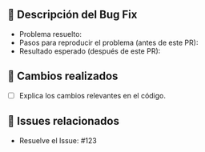 ## 🐞 Descripción del Bug Fix
- Problema resuelto:
- Pasos para reproducir el problema (antes de este PR):
- Resultado esperado (después de este PR):

## 🚀 Cambios realizados
- [ ] Explica los cambios relevantes en el código.

## 🔗 Issues relacionados
- Resuelve el Issue: #123